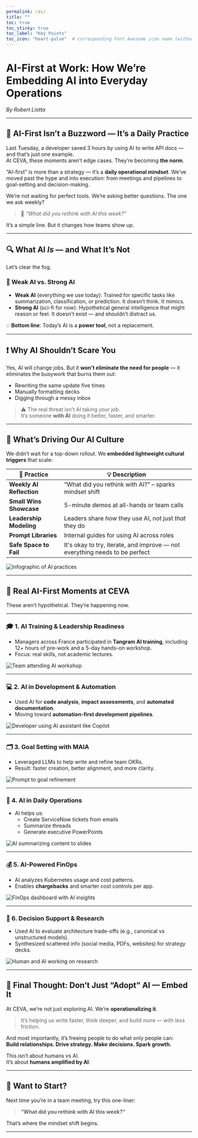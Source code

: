 ```yaml
---
permalink: /ai/
title: ""
toc: true
toc_sticky: true
toc_label: "Key Points"
toc_icon: "heart-pulse"  # corresponding Font Awesome icon name (without fa prefix)
---
```


# AI-First at Work: How We’re Embedding AI into Everyday Operations  
*By Robert Liotta*

---

## 🚀 AI-First Isn’t a Buzzword — It’s a Daily Practice

Last Tuesday, a developer saved 3 hours by using AI to write API docs — and that’s just one example.  
At CEVA, these moments aren’t edge cases. They’re becoming **the norm**.

“AI-first” is more than a strategy — it’s a **daily operational mindset**. We’ve moved past the hype and into execution: from meetings and pipelines to goal-setting and decision-making.

We’re not waiting for perfect tools. We’re asking better questions. The one we ask weekly?

> 💬 _“What did you rethink with AI this week?”_

It’s a simple line. But it changes how teams show up.

---

## 🔍 What AI *Is* — and What It’s Not

Let’s clear the fog.

### 🧠 Weak AI vs. Strong AI

- **Weak AI** (everything we use today): Trained for specific tasks like summarization, classification, or prediction. It doesn’t think. It mimics.
- **Strong AI** (sci-fi for now): Hypothetical general intelligence that might reason or feel. It doesn’t exist — and shouldn’t distract us.

💡 **Bottom line**: Today’s AI is a **power tool**, not a replacement.

---

## ❗ Why AI Shouldn’t Scare You

Yes, AI will change jobs. But it **won’t eliminate the need for people** — it eliminates the busywork that burns them out:

- Rewriting the same update five times  
- Manually formatting decks  
- Digging through a messy inbox  

> ⚠️ The real threat isn’t AI taking your job.  
> It’s someone **with AI** doing it better, faster, and smarter.

---

## 🧰 What’s Driving Our AI Culture

We didn’t wait for a top-down rollout. We **embedded lightweight cultural triggers** that scale:

| 🔄 Practice | 💡 Description |
|------------|----------------|
| **Weekly AI Reflection** | “What did you rethink with AI?” – sparks mindset shift |
| **Small Wins Showcase** | 5-minute demos at all-hands or team calls |
| **Leadership Modeling** | Leaders share *how* they use AI, not just *that* they do |
| **Prompt Libraries** | Internal guides for using AI across roles |
| **Safe Space to Fail** | It's okay to try, iterate, and improve — not everything needs to be perfect |

![Infographic of AI practices](https://source.unsplash.com/800x300/?infographic,icons)

---

## 📍 Real AI-First Moments at CEVA

These aren’t hypothetical. They’re happening now.

---

### 🎓 1. AI Training & Leadership Readiness

- Managers across France participated in **Tangram AI training**, including 12+ hours of pre-work and a 5-day hands-on workshop.
- Focus: real skills, not academic lectures.

![Team attending AI workshop](https://source.unsplash.com/600x300/?training,team)

---

### 💻 2. AI in Development & Automation

- Used AI for **code analysis**, **impact assessments**, and **automated documentation**.
- Moving toward **automation-first development pipelines**.

![Developer using AI assistant like Copilot](https://source.unsplash.com/600x300/?developer,AI)

---

### 🗂️ 3. Goal Setting with MAIA

- Leveraged LLMs to help write and refine team OKRs.
- Result: faster creation, better alignment, and more clarity.

![Prompt to goal refinement](https://source.unsplash.com/600x300/?goals,planning)

---

### 🔄 4. AI in Daily Operations

- AI helps us:  
  - Create ServiceNow tickets from emails  
  - Summarize threads  
  - Generate executive PowerPoints

![AI summarizing content to slides](https://source.unsplash.com/600x300/?presentation,AI)

---

### 💰 5. AI-Powered FinOps

- AI analyzes Kubernetes usage and cost patterns.
- Enables **chargebacks** and smarter cost controls per app.

![FinOps dashboard with AI insights](https://source.unsplash.com/600x300/?finance,dashboard)

---

### 🔬 6. Decision Support & Research

- Used AI to evaluate architecture trade-offs (e.g., canonical vs unstructured models).
- Synthesized scattered info (social media, PDFs, websites) for strategy decks.

![Human and AI working on research](https://source.unsplash.com/600x300/?research,data)

---

## 🎯 Final Thought: Don’t Just “Adopt” AI — **Embed It**

At CEVA, we’re not just exploring AI. We’re **operationalizing it**.

> It’s helping us write faster, think deeper, and build more — with less friction.

And most importantly, it’s freeing people to do what only people can:  
**Build relationships. Drive strategy. Make decisions. Spark growth.**

This isn’t about humans vs AI.  
It’s about **humans amplified by AI**.

---

## 👋 Want to Start?

Next time you’re in a team meeting, try this one-liner:

> **“What did you rethink with AI this week?”**

That’s where the mindset shift begins.

---

